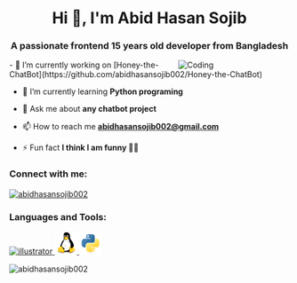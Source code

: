 <h1 align="center">Hi 👋, I'm Abid Hasan Sojib</h1>
<h3 align="center">A passionate frontend 15 years old developer from Bangladesh</h3>
<img align="right" alt="Coding" width="200" src="https://encrypted-tbn0.gstatic.com/images?q=tbn:ANd9GcTH47QislWjdsBeisTJ2u64Z2Rk9hEVJ40woQ&usqp=CAU">
- 🔭 I’m currently working on [Honey-the-ChatBot](https://github.com/abidhasansojib002/Honey-the-ChatBot)

- 🌱 I’m currently learning **Python programing**

- 💬 Ask me about **any chatbot project**

- 📫 How to reach me **abidhasansojib002@gmail.com**

- ⚡ Fun fact **I think I am funny 🤣🤣**

<h3 align="left">Connect with me:</h3>
<p align="left">
<a href="https://fb.com/abidhasansojib002" target="blank"><img align="center" src="https://raw.githubusercontent.com/rahuldkjain/github-profile-readme-generator/master/src/images/icons/Social/facebook.svg" alt="abidhasansojib002" height="30" width="40" /></a>
</p>

<h3 align="left">Languages and Tools:</h3>
<p align="left"> <a href="https://www.adobe.com/in/products/illustrator.html" target="_blank" rel="noreferrer"> <img src="https://www.vectorlogo.zone/logos/adobe_illustrator/adobe_illustrator-icon.svg" alt="illustrator" width="40" height="40"/> </a> <a href="https://www.linux.org/" target="_blank" rel="noreferrer"> <img src="https://raw.githubusercontent.com/devicons/devicon/master/icons/linux/linux-original.svg" alt="linux" width="40" height="40"/> </a> <a href="https://www.python.org" target="_blank" rel="noreferrer"> <img src="https://raw.githubusercontent.com/devicons/devicon/master/icons/python/python-original.svg" alt="python" width="40" height="40"/> </a> </p>

<p><img align="center" src="https://github-readme-stats.vercel.app/api/top-langs?username=abidhasansojib002&show_icons=true&locale=en&layout=compact" alt="abidhasansojib002" /></p>
